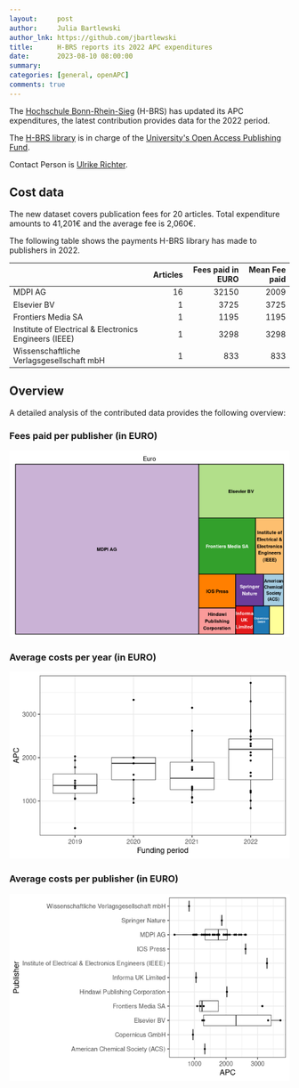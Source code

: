 ```yaml
---
layout:     post
author:     Julia Bartlewski
author_lnk: https://github.com/jbartlewski
title:      H-BRS reports its 2022 APC expenditures
date:       2023-08-10 08:00:00
summary:    
categories: [general, openAPC]
comments: true
---
```





The [Hochschule Bonn-Rhein-Sieg](https://www.h-brs.de/en) (H-BRS) has updated its APC expenditures, the latest contribution provides data for the 2022 period.

The [H-BRS library](https://www.h-brs.de/en/library) is in charge of the [University's Open Access Publishing Fund](https://www.h-brs.de/en/bib/publication-fund).

Contact Person is [Ulrike Richter](mailto:ulrike.richter@h-brs.de).

## Cost data



The new dataset covers publication fees for 20 articles. Total expenditure amounts to 41,201€ and the average fee is 2,060€.

The following table shows the payments H-BRS library has made to publishers in 2022.



|                                                       | Articles| Fees paid in EURO| Mean Fee paid|
|:------------------------------------------------------|--------:|-----------------:|-------------:|
|MDPI AG                                                |       16|             32150|          2009|
|Elsevier BV                                            |        1|              3725|          3725|
|Frontiers Media SA                                     |        1|              1195|          1195|
|Institute of Electrical & Electronics Engineers (IEEE) |        1|              3298|          3298|
|Wissenschaftliche Verlagsgesellschaft mbH              |        1|               833|           833|



## Overview

A detailed analysis of the contributed data provides the following overview:

### Fees paid per publisher (in EURO)

![plot of chunk tree_hbrs_2023_08_10_full](/figure/tree_hbrs_2023_08_10_full-1.png)

###  Average costs per year (in EURO)

![plot of chunk box_hbrs_2023_08_10_year_full](/figure/box_hbrs_2023_08_10_year_full-1.png)

###  Average costs per publisher (in EURO)

![plot of chunk box_hbrs_2023_08_10_publisher_full](/figure/box_hbrs_2023_08_10_publisher_full-1.png)
